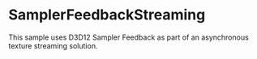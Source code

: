 # SamplerFeedbackStreaming
This sample uses D3D12 Sampler Feedback as part of an asynchronous texture streaming solution.
